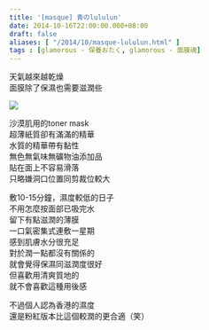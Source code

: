 ```yaml
---
title: '[masque] 青のlululun'
date: 2014-10-16T22:00:00.000+08:00
draft: false
aliases: [ "/2014/10/masque-lululun.html" ]
tags : [glamorous - 保養おたく, glamorous - 面膜魂]
---
```


天氣越來越乾燥  
面膜除了保濕也需要滋潤些  

![](/images/lululunblue.jpg)

沙漠肌用的toner mask  
超薄紙質卻有滿滿的精華  
水質的精華帶有黏性  
無色無氣味無礦物油添加品  
貼在面上不容易滑落  
只略嫌洞口位置同剪裁位較大  
  
敷10-15分鐘，濕度較低的日子  
不用怎麼按面部已吸完水  
留下有點滋潤的薄膜  
一口氣密集式連敷一星期  
感到肌膚水分很充足  
對於潤一點都沒有關係的  
就會覺得保濕同滋潤度很好  
但喜歡用清爽質地的  
就不會喜歡這種用後感  
  
不過個人認為香港的濕度  
還是粉紅版本比這個較潤的更合適（笑）
